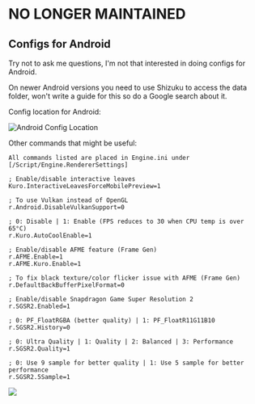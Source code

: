 # NO LONGER MAINTAINED

## Configs for Android

Try not to ask me questions, I'm not that interested in doing configs for Android.

On newer Android versions you need to use Shizuku to access the data folder, won't write a guide for this so do a Google search about it.

Config location for Android:

![Android Config Location](https://i.imgur.com/LquUnoX.png)

Other commands that might be useful:
```
All commands listed are placed in Engine.ini under [/Script/Engine.RendererSettings]

; Enable/disable interactive leaves
Kuro.InteractiveLeavesForceMobilePreview=1

; To use Vulkan instead of OpenGL
r.Android.DisableVulkanSupport=0

; 0: Disable | 1: Enable (FPS reduces to 30 when CPU temp is over 65°C)
r.Kuro.AutoCoolEnable=1

; Enable/disable AFME feature (Frame Gen)
r.AFME.Enable=1
r.AFME.Kuro.Enable=1

; To fix black texture/color flicker issue with AFME (Frame Gen)
r.DefaultBackBufferPixelFormat=0

; Enable/disable Snapdragon Game Super Resolution 2
r.SGSR2.Enabled=1

; 0: PF_FloatRGBA (better quality) | 1: PF_FloatR11G11B10
r.SGSR2.History=0

; 0: Ultra Quality | 1: Quality | 2: Balanced | 3: Performance
r.SGSR2.Quality=1

; 0: Use 9 sample for better quality | 1: Use 5 sample for better performance
r.SGSR2.5Sample=1
```
[<img src="https://i.imgur.com/fxmOE8N.png">](https://ko-fi.com/alteria/)